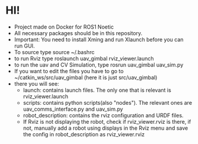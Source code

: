 # HI!
- Project made on Docker for ROS1 Noetic
- All necessary packages should be in this repository.
- Important: You need to install Xming and run Xlaunch before you can run GUI.
- To source type source ~/.bashrc
- to run Rviz type roslaunch uav_gimbal rviz_viewer.launch
- to run the uav and CV Simulation, type rosrun uav_gimbal uav_sim.py 
- If you want to edit the files you have to go to ~/catkin_ws/src/uav_gimbal (here it is just src/uav_gimbal)
- there you will see:
  - launch: contains launch files. The only one that is relevant is rviz_viewer.launch
  - scripts: contains python scripts(also "nodes"). The relevant ones are uav_comms_interface.py and uav_sim.py
  - robot_description: contains the rviz configuration and URDF files.
  - If Rviz is not displaying the robot, check if rviz_viewer.rviz is there, if not, manually add a robot using displays in the Rviz menu and save the config in robot_description as rviz_viewer.rviz
